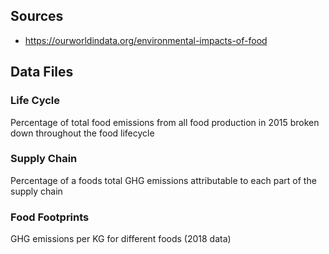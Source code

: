 ## Sources
- https://ourworldindata.org/environmental-impacts-of-food


## Data Files
### Life Cycle
Percentage of total food emissions from all food production in 2015
broken down throughout the food lifecycle

### Supply Chain
Percentage of a foods total GHG emissions attributable to
each part of the supply chain

### Food Footprints
GHG emissions per KG for different foods (2018 data)